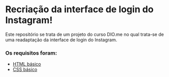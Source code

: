 # Recriação da interface de login do Instagram!

Este repositório se trata de um projeto do curso DIO.me no qual trata-se de uma readaptação da interface de login do Instagram.

### Os requisitos foram:

* [HTML básico](https://www.w3schools.com/html/)
* [CSS básico](https://developer.mozilla.org/pt-BR/docs/Web/CSS)
